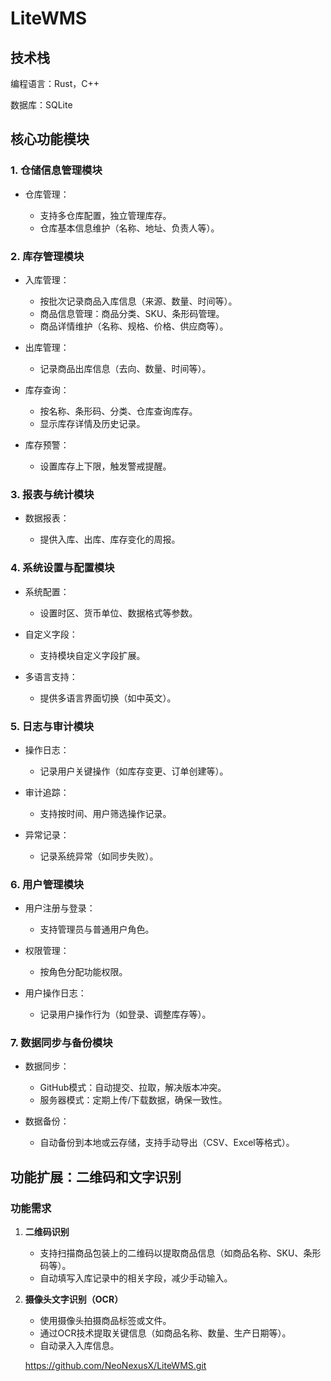 # **LiteWMS**



## 技术栈

编程语言：Rust，C++

数据库：SQLite

## **核心功能模块**

### **1. 仓储信息管理模块**

- 仓库管理：

  - 支持多仓库配置，独立管理库存。
  - 仓库基本信息维护（名称、地址、负责人等）。

  

### **2. 库存管理模块**

- 入库管理：

  - 按批次记录商品入库信息（来源、数量、时间等）。
  - 商品信息管理：商品分类、SKU、条形码管理。
  - 商品详情维护（名称、规格、价格、供应商等）。

- 出库管理：

  - 记录商品出库信息（去向、数量、时间等）。

- 库存查询：

  - 按名称、条形码、分类、仓库查询库存。
  - 显示库存详情及历史记录。

- 库存预警：

  - 设置库存上下限，触发警戒提醒。

  

### **3. 报表与统计模块**

- 数据报表：

  - 提供入库、出库、库存变化的周报。

  

### **4. 系统设置与配置模块**

- 系统配置：

  - 设置时区、货币单位、数据格式等参数。

- 自定义字段：

  - 支持模块自定义字段扩展。

- 多语言支持：

  - 提供多语言界面切换（如中英文）。

  

### **5. 日志与审计模块**

- 操作日志：

  - 记录用户关键操作（如库存变更、订单创建等）。

- 审计追踪：

  - 支持按时间、用户筛选操作记录。

- 异常记录：

  - 记录系统异常（如同步失败）。

  

### **6. 用户管理模块**

- 用户注册与登录：

  - 支持管理员与普通用户角色。

- 权限管理：

  - 按角色分配功能权限。

- 用户操作日志：

  - 记录用户操作行为（如登录、调整库存等）。

  

### **7. 数据同步与备份模块**

- 数据同步：

  - GitHub模式：自动提交、拉取，解决版本冲突。
  - 服务器模式：定期上传/下载数据，确保一致性。

- 数据备份：

  - 自动备份到本地或云存储，支持手动导出（CSV、Excel等格式）。

  

## **功能扩展：二维码和文字识别**

### **功能需求**

1. **二维码识别**

   - 支持扫描商品包装上的二维码以提取商品信息（如商品名称、SKU、条形码等）。
   - 自动填写入库记录中的相关字段，减少手动输入。

2. **摄像头文字识别（OCR）**

   - 使用摄像头拍摄商品标签或文件。
   - 通过OCR技术提取关键信息（如商品名称、数量、生产日期等）。
   - 自动录入入库信息。

   https://github.com/NeoNexusX/LiteWMS.git
